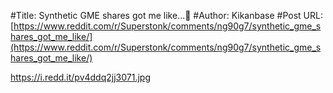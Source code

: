 #Title: Synthetic GME shares got me like...🥲
#Author: Kikanbase
#Post URL: [https://www.reddit.com/r/Superstonk/comments/ng90g7/synthetic_gme_shares_got_me_like/](https://www.reddit.com/r/Superstonk/comments/ng90g7/synthetic_gme_shares_got_me_like/)


https://i.redd.it/pv4ddq2jj3071.jpg